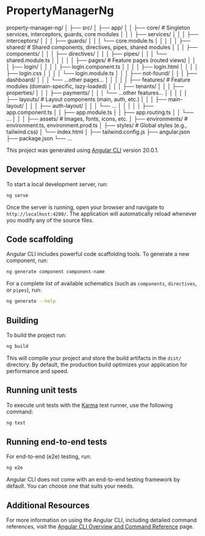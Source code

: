 # PropertyManagerNg

property-manager-ng/
│
├── src/
│   ├── app/
│   │   ├── core/                # Singleton services, interceptors, guards, core modules
│   │   │   ├── services/
│   │   │   ├── interceptors/
│   │   │   ├── guards/
│   │   │   └── core.module.ts
│   │   │
│   │   ├── shared/              # Shared components, directives, pipes, shared modules
│   │   │   ├── components/
│   │   │   ├── directives/
│   │   │   ├── pipes/
│   │   │   └── shared.module.ts
│   │   │
│   │   ├── pages/               # Feature pages (routed views)
│   │   │   ├── login/
│   │   │   │   ├── login.component.ts
│   │   │   │   ├── login.html
│   │   │   │   ├── login.css
│   │   │   │   └── login.module.ts
│   │   │   ├── not-found/
│   │   │   ├── dashboard/
│   │   │   └── ...other pages...
│   │   │
│   │   ├── features/            # Feature modules (domain-specific, lazy-loaded)
│   │   │   ├── tenants/
│   │   │   ├── properties/
│   │   │   ├── payments/
│   │   │   └── ...other features...
│   │   │
│   │   ├── layouts/             # Layout components (main, auth, etc.)
│   │   │   ├── main-layout/
│   │   │   ├── auth-layout/
│   │   │   └── ...
│   │   │
│   │   ├── app.component.ts
│   │   ├── app.module.ts
│   │   ├── app.routing.ts
│   │   └── ...
│   │
│   ├── assets/                  # Images, fonts, icons, etc.
│   ├── environments/            # environment.ts, environment.prod.ts
│   ├── styles/                  # Global styles (e.g., tailwind.css)
│   └── index.html
│
├── tailwind.config.js
├── angular.json
├── package.json
└── ...



This project was generated using [Angular CLI](https://github.com/angular/angular-cli) version 20.0.1.

## Development server

To start a local development server, run:

```bash
ng serve
```

Once the server is running, open your browser and navigate to `http://localhost:4200/`. The application will automatically reload whenever you modify any of the source files.

## Code scaffolding

Angular CLI includes powerful code scaffolding tools. To generate a new component, run:

```bash
ng generate component component-name
```

For a complete list of available schematics (such as `components`, `directives`, or `pipes`), run:

```bash
ng generate --help
```

## Building

To build the project run:

```bash
ng build
```

This will compile your project and store the build artifacts in the `dist/` directory. By default, the production build optimizes your application for performance and speed.

## Running unit tests

To execute unit tests with the [Karma](https://karma-runner.github.io) test runner, use the following command:

```bash
ng test
```

## Running end-to-end tests

For end-to-end (e2e) testing, run:

```bash
ng e2e
```

Angular CLI does not come with an end-to-end testing framework by default. You can choose one that suits your needs.

## Additional Resources

For more information on using the Angular CLI, including detailed command references, visit the [Angular CLI Overview and Command Reference](https://angular.dev/tools/cli) page.
